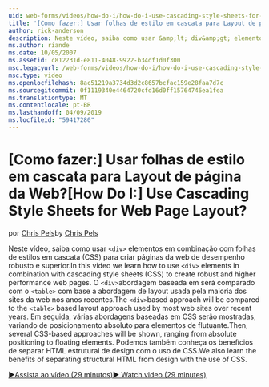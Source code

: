 ```yaml
---
uid: web-forms/videos/how-do-i/how-do-i-use-cascading-style-sheets-for-web-page-layout
title: '[Como fazer:] Usar folhas de estilo em cascata para Layout de página da Web? | Microsoft Docs'
author: rick-anderson
description: Neste vídeo, saiba como usar &amp;lt; div&amp;gt; elementos em combinação com folhas de estilos em cascata (CSS) para criar robusto e mais alto de desempenho web p...
ms.author: riande
ms.date: 10/05/2007
ms.assetid: c812231d-e811-4048-9922-b34df1d0f300
msc.legacyurl: /web-forms/videos/how-do-i/how-do-i-use-cascading-style-sheets-for-web-page-layout
msc.type: video
ms.openlocfilehash: 8ac51219a3734d3d2c8657bcfac159e28faa7d7c
ms.sourcegitcommit: 0f1119340e4464720cfd16d0ff15764746ea1fea
ms.translationtype: MT
ms.contentlocale: pt-BR
ms.lasthandoff: 04/09/2019
ms.locfileid: "59417280"
---
```

# <a name="how-do-i-use-cascading-style-sheets-for-web-page-layout"></a><span data-ttu-id="704ae-104">[Como fazer:] Usar folhas de estilo em cascata para Layout de página da Web?</span><span class="sxs-lookup"><span data-stu-id="704ae-104">[How Do I:] Use Cascading Style Sheets for Web Page Layout?</span></span>

<span data-ttu-id="704ae-105">por [Chris Pels](https://twitter.com/chrispels)</span><span class="sxs-lookup"><span data-stu-id="704ae-105">by [Chris Pels](https://twitter.com/chrispels)</span></span>

<span data-ttu-id="704ae-106">Neste vídeo, saiba como usar `<div>` elementos em combinação com folhas de estilos em cascata (CSS) para criar páginas da web de desempenho robusto e superior.</span><span class="sxs-lookup"><span data-stu-id="704ae-106">In this video we learn how to use `<div>` elements in combination with cascading style sheets (CSS) to create robust and higher performance web pages.</span></span> <span data-ttu-id="704ae-107">O `<div>`abordagem baseada em será comparado com o `<table>` com base a abordagem de layout usada pela maioria dos sites da web nos anos recentes.</span><span class="sxs-lookup"><span data-stu-id="704ae-107">The `<div>`based approach will be compared to the `<table>` based layout approach used by most web sites over recent years.</span></span> <span data-ttu-id="704ae-108">Em seguida, várias abordagens baseadas em CSS serão mostradas, variando de posicionamento absoluto para elementos de flutuante.</span><span class="sxs-lookup"><span data-stu-id="704ae-108">Then, several CSS-based approaches will be shown, ranging from absolute positioning to floating elements.</span></span> <span data-ttu-id="704ae-109">Podemos também conheça os benefícios de separar HTML estrutural de design com o uso de CSS.</span><span class="sxs-lookup"><span data-stu-id="704ae-109">We also learn the benefits of separating structural HTML from design with the use of CSS.</span></span>

[<span data-ttu-id="704ae-110">&#9654;Assista ao vídeo (29 minutos)</span><span class="sxs-lookup"><span data-stu-id="704ae-110">&#9654; Watch video (29 minutes)</span></span>](https://channel9.msdn.com/Blogs/ASP-NET-Site-Videos/how-do-i-use-cascading-style-sheets-for-web-page-layout)
